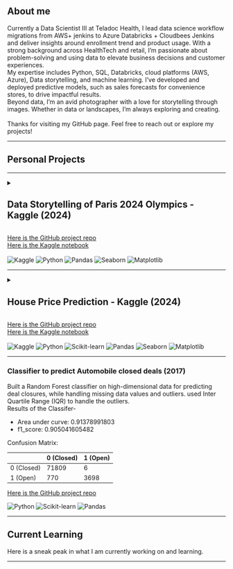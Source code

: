 ## About me

Currently a Data Scientist III at Teladoc Health, I lead data science workflow migrations from AWS+ jenkins to Azure Databricks + Cloudbees Jenkins and deliver insights around enrollment trend and product usage. With a strong background across HealthTech and retail, I’m passionate about problem-solving and using data to elevate business decisions and customer experiences.
<br>
My expertise includes Python, SQL, Databricks, cloud platforms (AWS, Azure), Data storytelling, and machine learning. I’ve developed and deployed predictive models, such as sales forecasts for convenience stores, to drive impactful results.
<br>
Beyond data, I’m an avid photographer with a love for storytelling through images. Whether in data or landscapes, I’m always exploring and creating.
<br><br>
Thanks for visiting my GitHub page. Feel free to reach out or explore my projects!

---

## Personal Projects
---

<details>
  <summary> <h2> Data Storytelling of Paris 2024 Olympics - Kaggle (2024) </h2> </summary>
  
    Data Story telling on Paris 2024 Olympics. Understand the data around Paris 2024 Olympics and visualize interesting findings.

    Storytelling from few point of Views -
    __1. Overall athletes POV__ <br>
    Used Violin chart to understand variance of Age per Gender of athletes<br>
    <img src="images/kaggle_paris_olympics_results/violin_chart_athletes_age_per_gender.png?raw=true" width="1000" height="350" />
    <br>
    <img src="images/kaggle_paris_olympics_results/athletes_per_discipline_per_country.png?raw=true" width="1000" height="350" />

    __2. An athlete's POV - Novak Djokovic__ <br>
    I am fan of Novak and seeing him win his first Olympics Gold medal was very satisfying. <br>
    Used scatterplot to plot his journey to his Gold medal.<br>
    <img src="images/kaggle_paris_olympics_results/novak_djokovic_journey.png?raw=true" width="1000" height="350" />
    <br>

    __3. Medalists POV__ <br>
    Plotted histogram for Gold medalists on Country and Discpline level to understand the ranking. We could most medals are won by USA. <br>
    <img src="images/kaggle_paris_olympics_results/gold_medalists_summary.png?raw=true" width="1000" height="350" />
    <br>
  
</details>

[Here is the GitHub project repo](https://github.com/kartikpradyumna92/Kaggle_Paris2024_Olympics) <br>
[Here is the Kaggle notebook](https://www.kaggle.com/code/kartikpradyumna92/data-story-telling-on-paris-2024-olympics) <br>
<br>
![Kaggle](https://img.shields.io/badge/Kaggle-20BEFF?style=flat&logo=kaggle&logoColor=white)
![Python](https://img.shields.io/badge/Python-3776AB?style=for-the-badge&logo=python&logoColor=white)
![Pandas](https://img.shields.io/badge/Pandas-150458?style=flat&logo=pandas&logoColor=white)
![Seaborn](https://img.shields.io/badge/Seaborn-30A9DE?style=flat&logo=seaborn&logoColor=white)
![Matplotlib](https://img.shields.io/badge/Matplotlib-003B57?style=flat&logo=matplotlib&logoColor=white)


---
<details>
  <summary> <h2> House Price Prediction - Kaggle (2024) </h2> </summary>

  Used Kaggle dataset on House Prices to predict the prices given multitude of features  like area, bedrooms, and more.<br>
  Features were correlated to each other and hence suffered with multicollinearity. Below is the correlation matrix showcasing it.
  <img src="images/house_price_corr_matrix.png?raw=true"/>
  <br>
  Used Lasso and Ridge regression since they handle multi-variable data, and multicollinearity well. <br>
  This has improved the accuracy, achieved r2 score = 0.7092047042418796 on the test data. <br><br>

</details>

[Here is the GitHub project repo](https://github.com/kartikpradyumna92/Kaggle_House_Price_Predictions) <br>
[Here is the Kaggle notebook](https://www.kaggle.com/code/kartikpradyumna92/housing-price-prediction/notebook) <br>
<br>
![Kaggle](https://img.shields.io/badge/Kaggle-20BEFF?style=flat&logo=kaggle&logoColor=white)
![Python](https://img.shields.io/badge/Python-3776AB?style=for-the-badge&logo=python&logoColor=white)
![Scikit-learn](https://img.shields.io/badge/scikit--learn-F7931E?style=flat&logo=scikit-learn&logoColor=white)
![Pandas](https://img.shields.io/badge/Pandas-150458?style=flat&logo=pandas&logoColor=white)
![Seaborn](https://img.shields.io/badge/Seaborn-30A9DE?style=flat&logo=seaborn&logoColor=white)
![Matplotlib](https://img.shields.io/badge/Matplotlib-003B57?style=flat&logo=matplotlib&logoColor=white)


---
### Classifier to predict Automobile closed deals (2017)
Built a Random Forest classifier on high-dimensional data for predicting deal closures, while handling missing data values and outliers. used Inter Quartile Range (IQR) to handle the outliers.
<br>
Results of the Classifer- <br>
- Area under curve: 0.91378991803
- f1_score: 0.905041605482<br>

Confusion Matrix: 

|                | 0 (Closed) | 1 (Open) |
|----------------|---------------------|---------------------|
| 0 (Closed) |          71809         |          6         |
| 1 (Open) |          770         |          3698         |


[Here is the GitHub project repo](https://github.com/kartikpradyumna92/Data-Science--Analysis-of-automobiles-deals-captured)


![Python](https://img.shields.io/badge/Python-3776AB?style=for-the-badge&logo=python&logoColor=white)
![Scikit-learn](https://img.shields.io/badge/scikit--learn-F7931E?style=flat&logo=scikit-learn&logoColor=white)
![Pandas](https://img.shields.io/badge/Pandas-150458?style=flat&logo=pandas&logoColor=white)

---

## Current Learning

Here is a sneak peak in what I am currently working on and learning.

---




